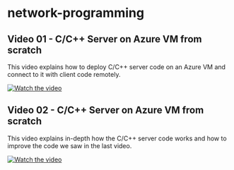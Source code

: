# network-programming
## Video 01 - C/C++ Server on Azure VM from scratch
This video explains how to deploy C/C++ server code on an Azure VM and connect to it with client code remotely.

[![Watch the video](https://img.youtube.com/vi/QJFX__g9Mgk/hqdefault.jpg)](https://www.youtube.com/watch?v=QJFX__g9Mgk)

## Video 02 - C/C++ Server on Azure VM from scratch
This video explains in-depth how the C/C++ server code works and how to improve the code we saw in the last video.

[![Watch the video](https://img.youtube.com/vi/qTIVVAoG94A/hqdefault.jpg)](https://www.youtube.com/watch?v=qTIVVAoG94A)